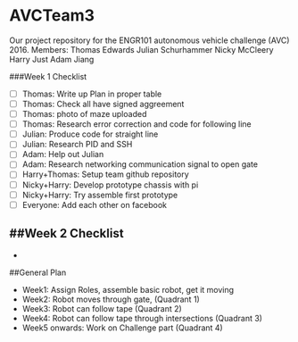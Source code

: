 # AVCTeam3
Our project repository for the ENGR101 autonomous vehicle challenge (AVC) 2016.
Members:
Thomas Edwards
Julian Schurhammer
Nicky McCleery
Harry Just
Adam Jiang


###Week 1 Checklist
- [ ] Thomas: Write up Plan in proper table
- [ ] Thomas: Check all have signed aggreement 
- [ ] Thomas: photo of maze uploaded
- [ ] Thomas: Research error correction and code for following line
- [ ] Julian: Produce code for straight line
- [ ] Julian: Research PID and SSH
- [ ] Adam: Help out Julian 
- [ ] Adam: Research networking communication signal to open gate
- [ ] Harry+Thomas: Setup team github repository
- [ ] Nicky+Harry: Develop prototype chassis with pi
- [ ] Nicky+Harry: Try assemble first prototype
- [ ] Everyone: Add each other on facebook

##Week 2 Checklist
-
-


##General Plan
 - Week1: Assign Roles, assemble basic robot, get it moving
 - Week2: Robot moves through gate, (Quadrant 1)
 - Week3: Robot can follow tape (Quadrant 2)
 - Week4: Robot can follow tape through intersections (Quadrant 3)
 - Week5 onwards: Work on Challenge part (Quadrant 4)
